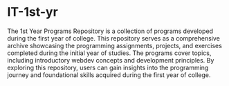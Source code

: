 # IT-1st-yr
The 1st Year Programs Repository is a collection of programs developed during the first year of college. This repository serves as a comprehensive archive showcasing
the programming assignments, projects, and exercises completed during the initial year of studies. The programs cover  topics, including introductory 
webdev concepts and  development principles.  By exploring this repository, users can gain insights into the programming journey and foundational skills
acquired during the first year of college.
